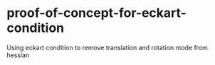 # proof-of-concept-for-eckart-condition
Using eckart condition to remove translation and rotation mode from hessian

